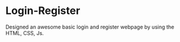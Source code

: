# Login-Register

Designed an awesome basic login and register webpage by using the HTML, CSS, Js. 
